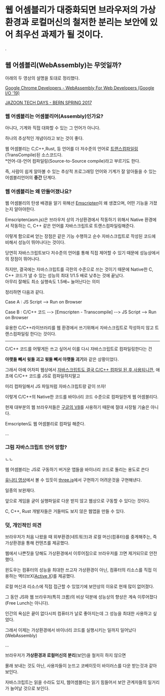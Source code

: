 # 웹 어셈블리가 대중화되면 브라우저의 가상환경과 로컬머신의 철저한 분리는 보안에 있어 최우선 과제가 될 것이다.

.


## 웹 어셈블리(WebAssembly)는 무엇일까?

아래의 두 영상의 설명을 토대로 정리했다.

[Google Chrome Developers - WebAssembly For Web Developers (Google I/O '19)](https://www.youtube.com/watch?v=njt-Qzw0mVY&list=LLle727HJuGdiXQ_x5CtXlHw&index=6&t=0s)

[JAZOON TECH DAYS - BERN SPRING 2017](https://www.youtube.com/watch?v=cRwUD5SxF4o)

### 웹 어셈블리는 어셈블리어(Assembly)인가요?

아니다, 기계와 직접 대화할 수 있는 그 언어가 아니다.

하나의 추상적인 개념이라고 보는 것이 좋다.

웹 어셈블리는 C,C++,Rust, 등 언어를 더 저수준의 언어로 [트랜스컴파일링](https://en.wikipedia.org/wiki/Source-to-source_compiler)\(TransCompile\)된 소스코드다.
<br>*언어-대-언어 컴파일링(Source-to-Source compile)라고 부르기도 한다.

즉, 사람이 쉽게 알아볼 수 있는 추상적 프로그래밍 언어와 기계가 잘 알아들을 수 있는 어셈블리언어의 **중간** 단계다.


### 웹 어셈블리는 왜 만들어졌나요?

웹 어셈블리의 탄생 배경을 알기 위해선 [Emscripten](https://en.wikipedia.org/wiki/Emscripten)이 왜 생겼으며, 어떤 기능을 가졌는지 알아야한다.

Emscripten(asm.js)은 브라우저 상의 가상환경에서 작동하기 위해서 Native 환경에서 작동하는 C, C++ 같은 언어를 자바스크립트로 트랜스컴파일링해준다.

이렇게 함으로써 얻는 장점은 같은 기능 수행하고 순수 자바스크립트로 작성된 코드에 비해서 성능이 뛰어나다는 것이다.

당연히 자바스크립트보다 저수준의 언어를 통해 직접 제어할 수 있기 때문에 성능상에서의 장점이 뛰어나다.

하지만, 결국에는 자바스크립트를 극한의 수준으로 쓰는 것이기 때문에 Native한 C, C++ 코드가 낼 수 있는 성능의 최대 1/1.5 배로
낮추는 것에 끝났다.
<br>아무리 잘해도 최소 실행속도 1.5배~ 늘어난다는 의미


정리하면 다음과 같다.

Case A : JS Script --> Run on Browser

Case B : C/C++ 코드 --> [Emscripten - Transcompile] --> JS Script --> Run on Browser

유용한 C/C++라이브러리를 웹 환경에서 쓰기위해서 자바스크립트로 작성하지 않고 트랜스컴파일링 한다는 것이다.

-------------

C/C++ 코드를 어떻게든 쓰고 싶어서 이를 다시 자바스크립트로 컴파일링한다는 건 

**아랫돌 빼서 윗돌 괴고 윗돌 빼서 아랫돌 괴기**와 같은 상황이었다.

그래서 아예 어차피 웹상에서 [자바스크립트도 결국 C/C++ 컴파일 된 후 사용되니깐](https://en.wikipedia.org/wiki/V8_(JavaScript_engine)), 애초에 C/C++ 코드를 JS로 컴파일하지말고 

미리 컴파일해서 JS 파일처럼 자바스크립트랑 같이 쓰자!

이렇게 C/C++의 Native한 코드를 바이너리 코드 수준으로 컴파일한게 웹 어셈블리다.

현재 대부분의 웹 브라우저들은 [구글의 V8](https://en.wikipedia.org/wiki/V8_(JavaScript_engine))를 사용하기 때문에 절대 사장될 기술은 아니다.

Emscripten도 웹 어셈블리로 컴파일 해준다.

...

### 그럼 자바스크립트 언어 망함?

ㄴㄴ

웹 어셈블리는 JS로 구동하기 버거운 앱들을 바이너리 코드로 돌리는 용도로 쓴다

[유니티 영상](https://www.youtube.com/watch?v=eh-yy7f1bvQ)에서 볼 수 있듯이 [three.js](https://threejs.org/)에서 구현하기 어려운것을 구현해낸다.

일종의 보완재다.

앞으로 게임을 굳이 실행파일로 다운 받지 않고 웹상으로 구동할 수 있다는 것이다.

C, C++, Rust 개발자들은 거들떠도 보지 않은 웹앱을 만들 수 있다.

### 덧, 개인적인 의견

브라우저가 처음 나왔을 때 외부환경(네트워크)과 로컬 머신(컴퓨터)를 중계해주는, 즉 가상환경을 통해 컨텐츠를 제공했다.

웹에서 나쁜짓을 당해도 가상환경에서 이루어짐으로 브라우저를 끄면 제거되므로 안전했다.

윈도우는 컴퓨터의 성능을 최대한 쓰고자 가상환경이 아닌, 컴퓨터의 리소스를 직접 이용하는 액티브X([Active X](https://en.wikipedia.org/wiki/ActiveX))를 제공했다.

로컬 머신과 리소스에 직접 접근할 수 있었기에 보안상의 이유로 현재 많이 없어졌다.

그 동안 JS와 웹 브라우저(특히 크롬)의 비상 덕분에 성능상의 향상은 계속 이루어졌다(Free Lunch는 아니다).

인간의 욕심은 끝이 없다시피 컴퓨터가 날로 좋아지는데 그 성능을 최대한 사용하고 싶었다.

그래서 이제는 가상환경에서 바이너리 코드를 실행시키는 일까지 일어났다 (WebAssembly)

...

브라우저가 **가상환경과 로컬머신의 분리**(보안)을 철저히 하지 않으면

몰래 보내는 것도 아닌, 사용자들이 눈뜨고 코베이듯이 바이러스를 다운 받는것과 같아 보인다.

자바스크립트는 읽을 수라도 있지, 웹어셈블리는 읽기 힘들어서 보안 관계자들의 일거리가 늘어날 것으로 보인다.





